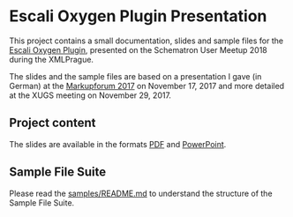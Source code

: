 # Escali Oxygen Plugin Presentation

This project contains a small documentation, slides and sample files for the 
[Escali Oxygen Plugin](https://github.com/schematron-quickfix/escali-package#escali-oxygen-plugin), presented on the Schematron User Meetup 2018 during the XMLPrague.

The slides and the sample files are based on a presentation I gave (in German) at the
[Markupforum 2017](http://www.markupforum.de/programm.html#v7) on November 17, 2017 and more detailed at the XUGS meeting on November 29, 2017. 

## Project content

The slides are available in the formats [PDF](SQF-Escali.pdf) and [PowerPoint](SQF-Escali.pptx).

## Sample File Suite

Please read the [samples/README.md](samples/README.md) to understand the structure of the Sample File Suite.